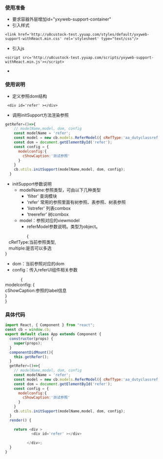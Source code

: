 <a name="M3qcE"></a>
### 使用准备
- 要求容器外层增加id="yxyweb-support-container"
- 引入样式
```
<link href='http://u8custock-test.yyuap.com/styles/default/yxyweb-support-withReact.min.css' rel='stylesheet' type="text/css"/>
```

- 引入js
```
<script src='http://u8custock-test.yyuap.com/scripts/yxyweb-support-withReact.min.js'></script>
```

- <br />
<a name="4hcKx"></a>
### 使用说明

- 定义参照dom结构

```
 <div id='refer' ></div>
```

- 调用initSupport方法渲染参照

```javascript
getRefer=()=>{
    // modelName,model, dom, config
    const modelName = 'refer';
    const model = new cb.models.ReferModel({ cRefType:'aa_dutyclassref'});
    const dom = document.getElementById('refer');
    const config = {
      modelconfig:{
        cShowCaption:'测试参照'
      } 
    } 
    cb.utils.initSupport(modelName,model, dom, config);
  }
```

- initSupport参数说明
  - modelName:参照类型，可由以下几种类型
    - 'filter' 查询模块
    - 'refer' 常用的参照里面有树参照、表参照、树表参照
    - 'listrefer' 列表combox
    - 'treerefer' 树combox
  - model：参照对应的viewmodel
    - referModel参数说明。类型为object。

                  {<br />   cRefType:当前参照类型,<br />   multiple:是否可以多选<br />}

  - dom：当前参照对应的dom
  - config：传入referUI组件相关参数

             {<br />modelconfig: {<br />cShowCaption:参照的label信息<br />}<br />}


<a name="f7PEz"></a>
### 具体代码

```javascript
import React, { Component } from "react";
const cb = window.cb;
export default class App extends Component {
  constructor(props) {
    super(props);
  }
  componentDidMount(){
    this.getRefer();
  }
  getRefer=()=>{
    // modelName,model, dom, config
    const modelName = 'refer';
    const model = new cb.models.ReferModel({ cRefType:'aa_dutyclassref'});
    const dom = document.getElementById('refer');
    const config = {
      modelconfig:{
        cShowCaption:'测试参照'
      } 
    } 
    cb.utils.initSupport(modelName,model, dom, config);
  }
  render() {
   
    return <div >
            <div id='refer' ></div>
      
          </div>;
  }
}
```
